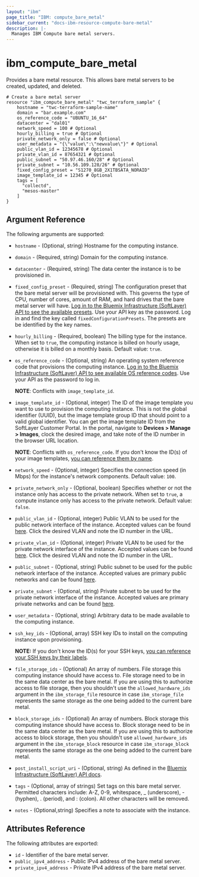 ```yaml
---
layout: "ibm"
page_title: "IBM: compute_bare_metal"
sidebar_current: "docs-ibm-resource-compute-bare-metal"
description: |-
  Manages IBM Compute bare metal servers.
---
```


# ibm\_compute_bare_metal

Provides a bare metal resource. This allows bare metal servers to be created, updated, and deleted.

```hcl
# Create a bare metal server
resource "ibm_compute_bare_metal" "twc_terraform_sample" {
    hostname = "twc-terraform-sample-name"
    domain = "bar.example.com"
    os_reference_code = "UBUNTU_16_64"
    datacenter = "dal01"
    network_speed = 100 # Optional
    hourly_billing = true # Optional
    private_network_only = false # Optional
    user_metadata = "{\"value\":\"newvalue\"}" # Optional
    public_vlan_id = 12345678 # Optional
    private_vlan_id = 87654321 # Optional
    public_subnet = "50.97.46.160/28" # Optional
    private_subnet = "10.56.109.128/26" # Optional
    fixed_config_preset = "S1270_8GB_2X1TBSATA_NORAID"
    image_template_id = 12345 # Optional
    tags = [
      "collectd",
      "mesos-master"
    ]
}
```

## Argument Reference

The following arguments are supported:

* `hostname` - (Optional, string) Hostname for the computing instance.
* `domain` - (Required, string) Domain for the computing instance.
* `datacenter` - (Required, string) The data center the instance is to be provisioned in.
* `fixed_config_preset` - (Required, string) The configuration preset that the bare metal server will be provisioned with. This governs the type of CPU, number of cores, amount of RAM, and hard drives that the bare metal server will have. [Log in to the Bluemix Infrastructure (SoftLayer) API to see the available presets](https://api.softlayer.com/rest/v3/SoftLayer_Hardware/getCreateObjectOptions.json). Use your API key as the password. Log in and find the key called `fixedConfigurationPresets`. The presets are be identified by the key names.
* `hourly_billing` - (Required, boolean) The billing type for the instance. When set to `true`, the computing instance is billed on hourly usage, otherwise it is billed on a monthly basis. Default value: `true`.
* `os_reference_code` - (Optional, string) An operating system reference code that provisions the computing instance. [Log in to the Bluemix Infrastructure (SoftLayer) API to see available OS reference codes](https://api.softlayer.com/rest/v3/SoftLayer_Virtual_Guest_Block_Device_Template_Group/getVhdImportSoftwareDescriptions.json?objectMask=referenceCode). Use your API as the password to log in. 

    **NOTE**: Conflicts with `image_template_id`.  

* `image_template_id` - (Optional, integer) The ID of the image template you want to use to provision the computing instance. This is not the global identifier (UUID), but the image template group ID that should point to a valid global identifier. You can get the image template ID from the SoftLayer Customer Portal. In the portal, navigate to **Devices > Manage > Images**, clock the desired image, and take note of the ID number in the browser URL location.

    **NOTE**: Conflicts with `os_reference_code`. If you don't know the ID(s) of your image templates, [you can reference them by name](../d/compute_image_template.html).

* `network_speed` - (Optional, integer) Specifies the connection speed (in Mbps) for the instance's network components. Default value: `100`.
* `private_network_only` - (Optional, boolean) Specifies whether or not the instance only has access to the private network. When set to `true`, a compute instance only has access to the private network. Default value: `false`.
* `public_vlan_id` - (Optional, integer) Public VLAN to be used for the public network interface of the instance. Accepted values can be found [here](https://control.softlayer.com/network/vlans). Click the desired VLAN and note the ID number in the URL.
* `private_vlan_id` - (Optional, integer) Private VLAN to be used for the private network interface of the instance. Accepted values can be found [here](https://control.softlayer.com/network/vlans). Click the desired VLAN and note the ID number in the URL.
* `public_subnet` - (Optional, string) Public subnet to be used for the public network interface of the instance. Accepted values are primary public networks and can be found [here](https://control.softlayer.com/network/subnets).
* `private_subnet` - (Optional, string) Private subnet to be used for the private network interface of the instance. Accepted values are primary private networks and can be found [here](https://control.softlayer.com/network/subnets).
* `user_metadata` - (Optional, string) Arbitrary data to be made available to the computing instance.
* `ssh_key_ids` - (Optional, array) SSH key IDs to install on the computing instance upon provisioning.

    **NOTE:** If you don't know the ID(s) for your SSH keys, [you can reference your SSH keys by their labels](../d/compute_ssh_key.html).

* `file_storage_ids` - (Optional) An array of numbers. File storage this computing instance should have access to. File storage need to be in the same data center as the bare metal. If you are using this to authorize access to file storage, then you shouldn't use the `allowed_hardware_ids` argument in the `ibm_storage_file` resource in case `ibm_storage_file` represents the same storage as the one being added to the current bare metal. 
* `block_storage_ids` - (Optional) An array of numbers. Block storage this computing instance should have access to. Block storage need to be in the same data center as the bare metal. If you are using this to authorize access to block storage, then you shouldn't use `allowed_hardware_ids` argument in the `ibm_storage_block` resource in case `ibm_storage_block` represents the same storage as the one being added to the current bare metal. 

* `post_install_script_uri` - (Optional, string) As defined in the [Bluemix Infrastructure (SoftLayer) API docs](https://sldn.softlayer.com/reference/datatypes/SoftLayer_Virtual_Guest_SupplementalCreateObjectOptions).
*   `tags` - (Optional, array of strings) Set tags on this bare metal server. Permitted characters include: A-Z, 0-9, whitespace, _ (underscore), - (hyphen), . (period), and : (colon). All other characters will be removed.
* `notes` - (Optional,string) Specifies a note to associate with the instance.

## Attributes Reference

The following attributes are exported:

* `id` - Identifier of the bare metal server.
* `public_ipv4_address` - Public IPv4 address of the bare metal server.
* `private_ipv4_address` - Private IPv4 address of the bare metal server.
